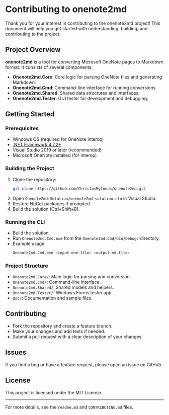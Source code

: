 # Contributing to onenote2md

Thank you for your interest in contributing to the onenote2md project! This document will help you get started with understanding, building, and contributing to the project.

## Project Overview

**onenote2md** is a tool for converting Microsoft OneNote pages to Markdown format. It consists of several components:
- **Onenote2md.Core**: Core logic for parsing OneNote files and generating Markdown.
- **Onenote2md.Cmd**: Command-line interface for running conversions.
- **Onenote2md.Shared**: Shared data structures and interfaces.
- **Onenote2md.Tester**: GUI tester for development and debugging.

## Getting Started

### Prerequisites
- Windows OS (required for OneNote Interop)
- [.NET Framework 4.7.2+](https://dotnet.microsoft.com/en-us/download/dotnet-framework)
- Visual Studio 2019 or later (recommended)
- Microsoft OneNote installed (for Interop)

### Building the Project
1. Clone the repository:
   ```sh
   git clone https://github.com/ChristosMylonas/onenote2md.git
   ```
2. Open `Onenote2md.Solution/onenote2md solution.sln` in Visual Studio.
3. Restore NuGet packages if prompted.
4. Build the solution (Ctrl+Shift+B).

### Running the CLI
- Build the solution.
- Run `Onenote2md.Cmd.exe` from the `Onenote2md.Cmd/bin/Debug/` directory.
- Example usage:
  ```sh
  Onenote2md.Cmd.exe <input-one-file> <output-md-file>
  ```

### Project Structure
- `Onenote2md.Core/`: Main logic for parsing and conversion.
- `Onenote2md.Cmd/`: Command-line interface.
- `Onenote2md.Shared/`: Shared models and helpers.
- `Onenote2md.Tester/`: Windows Forms tester app.
- `Doc/`: Documentation and sample files.

## Contributing
- Fork the repository and create a feature branch.
- Make your changes and add tests if needed.
- Submit a pull request with a clear description of your changes.

## Issues
If you find a bug or have a feature request, please open an issue on GitHub.

## License
This project is licensed under the MIT License.

---

For more details, see the `readme.md` and `CONTRIBUTING.md` files.
